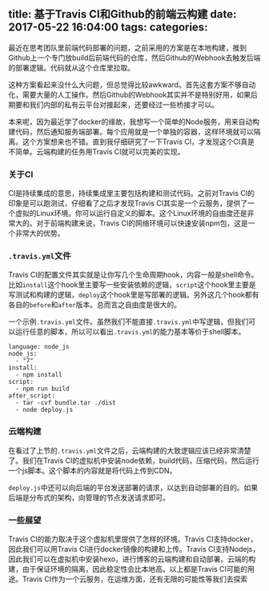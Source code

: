 title: 基于Travis CI和Github的前端云构建
date: 2017-05-22 16:04:00
tags:
categories:
---

最近在思考团队里前端代码部署的问题，之前采用的方案是在本地构建，推到Github上一个专门放build后前端代码的仓库，然后Github的Webhook去触发后端的部署逻辑。代码就从这个仓库里拉取。

这种方案看起来没什么大问题，但总觉得比较awkward。首先这套方案不够自动化，需要大量的人工操作。然后Github的Webhook其实并不是特别好用，如果后期要和我们内部的私有云平台对接起来，还要经过一些桥接才可以。

本来呢，因为最近学了docker的缘故，我想写一个简单的Node服务，用来自动构建代码，然后通知服务端部署。每个应用就是一个单独的容器，这样环境就可以隔离。这个方案想来也不错。直到我仔细研究了一下Travis CI，才发现这个CI真是不简单。云端构建的任务用Travis CI就可以完美的实现。

<!-- more -->

### 关于CI

CI是持续集成的意思，持续集成里主要包括构建和测试代码。之前对Travis CI的印象是可以跑测试，仔细看了之后才发现Travis CI其实是一个云服务，提供了一个虚拟的Linux环境。你可以运行自定义的脚本。这个Linux环境的自由度还是非常大的。对于前端构建来说，Travis CI的网络环境可以快速安装npm包，这是一个非常大的优势。

### `.travis.yml`文件

Travis CI的配置文件其实就是让你写几个生命周期hook，内容一般是shell命令。比如`install`这个hook里主要写一些安装依赖的逻辑，`script`这个hook里主要是写测试和构建的逻辑，`deploy`这个hook里是写部署的逻辑。另外这几个hook都有各自的`before`和`after`版本。总而言之自由度是很大的。

一个示例`.travis.yml`文件。虽然我们不能直接`.travis.yml`中写逻辑，但我们可以运行任意的脚本，所以可以看出`.travis.yml`的能力基本等价于shell脚本。

```
language: node_js
node_js:
  - "7"
install:
  - npm install
script:
  - npm run build
after_script:
  - tar -cvf bundle.tar ./dist
  - node deploy.js
```

### 云端构建

在看过了上节的`.travis.yml`文件之后，云端构建的大致逻辑应该已经非常清楚了。我们在Travis CI的虚拟机中安装node依赖，build代码，压缩代码，然后运行一个js脚本。这个脚本的内容就是将代码上传到CDN。

`deploy.js`中还可以向后端的平台发送部署的请求，以达到自动部署的目的。如果后端是分布式的架构，向管理的节点发送请求即可。


### 一些展望

Travis CI的能力取决于这个虚拟机里提供了怎样的环境。Travis CI支持docker，因此我们可以用Travis CI进行docker镜像的构建和上传。Travis CI支持Nodejs，因此我们可以在虚拟机中安装hexo，进行博客的云端构建和自动部署。云端的构建，由于保证环境的隔离，因此稳定性会比本地高。以上都是Travis CI可能的用途。Travis CI作为一个云服务，在运维方面，还有无限的可能性等我们去探索

